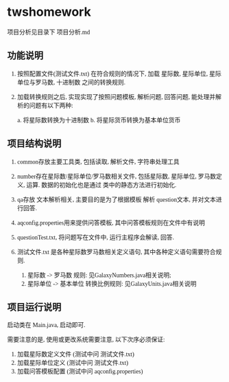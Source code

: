 # twshomework

<font face="微软雅黑">

项目分析见目录下 项目分析.md

## 功能说明

1. 按照配置文件(测试文件.txt) 在符合规则的情况下, 加载 星际数, 星际单位, 星际单位与罗马数, 十进制数 之间的转换规则.

2. 加载转换规则之后, 实现实现了按照问题模板, 解析问题, 回答问题, 能处理并解析的问题有以下两种:

    a. 将星际数转换为十进制数
    b. 将星际货币转换为基本单位货币

## 项目结构说明

1. common存放主要工具类, 包括读取, 解析文件, 字符串处理工具

2. number存在星际数/星际单位/罗马数相关文件, 包括星际数, 星际单位, 罗马数定义, 运算. 数据的初始化也是通过 类中的静态方法进行初始化.

3. qa存放 文本解析相关, 主要目的是为了根据模板 解析 question文本, 并对文本进行回答.

4. aqconfig.properties用来提供问答模板, 其中问答模板规则在文件中有说明

5. questionTest.txt, 将问题写在文件中, 运行主程序会解读, 回答.

6. 测试文件.txt 是各种星际数罗马数相关定义语句, 其中各种定义语句需要符合规则.
   1. 星际数 -> 罗马数 规则: 见GalaxyNumbers.java相关说明;
   2. 星际单位 -> 基本单位 转换比例规则: 见GalaxyUnits.java相关说明

## 项目运行说明

启动类在 Main.java, 启动即可.

需要注意的是, 使用或更改系统需要注意, 以下次序必须保证:

1. 加载星际数定义文件 (测试中问 测试文件.txt)
2. 加载星际单位定义 (测试中问 测试文件.txt)
3. 加载问答模板配置 (测试中问 aqconfig.properties)

</font>